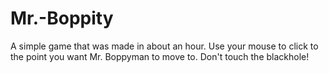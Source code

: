 # Mr.-Boppity
A simple game that was made in about an hour. Use your mouse to click to the point you want Mr. Boppyman to move to. Don't touch the blackhole!
